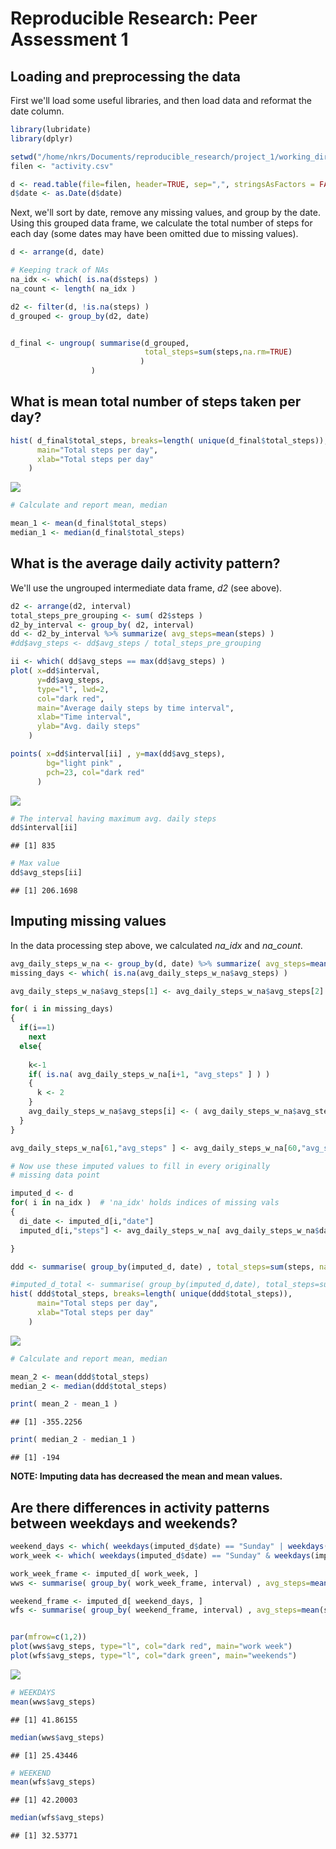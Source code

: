 # Reproducible Research: Peer Assessment 1


## Loading and preprocessing the data

First we'll load some useful libraries, and then load data and
reformat the date column. 


```r
library(lubridate)
library(dplyr)

setwd("/home/nkrs/Documents/reproducible_research/project_1/working_dir/RepData_PeerAssessment1/")
filen <- "activity.csv"

d <- read.table(file=filen, header=TRUE, sep=",", stringsAsFactors = FALSE)
d$date <- as.Date(d$date)
```
Next, we'll sort by date, remove any missing values, and group by the date. 
Using this grouped data frame, we calculate the total number of steps for 
each day (some dates may have been omitted due to missing values). 


```r
d <- arrange(d, date)

# Keeping track of NAs
na_idx <- which( is.na(d$steps) )
na_count <- length( na_idx )

d2 <- filter(d, !is.na(steps) )
d_grouped <- group_by(d2, date)


d_final <- ungroup( summarise(d_grouped, 
                              total_steps=sum(steps,na.rm=TRUE)
                             )
                  )
```

## What is mean total number of steps taken per day?


```r
hist( d_final$total_steps, breaks=length( unique(d_final$total_steps)),
      main="Total steps per day", 
      xlab="Total steps per day"
    )
```

![](PA1_template_files/figure-html/unnamed-chunk-3-1.png)

```r
# Calculate and report mean, median

mean_1 <- mean(d_final$total_steps)
median_1 <- median(d_final$total_steps)
```

## What is the average daily activity pattern?

We'll use the ungrouped intermediate data frame, _d2_ (see above).


```r
d2 <- arrange(d2, interval)
total_steps_pre_grouping <- sum( d2$steps )
d2_by_interval <- group_by( d2, interval)
dd <- d2_by_interval %>% summarize( avg_steps=mean(steps) )
#dd$avg_steps <- dd$avg_steps / total_steps_pre_grouping 

ii <- which( dd$avg_steps == max(dd$avg_steps) )
plot( x=dd$interval, 
      y=dd$avg_steps, 
      type="l", lwd=2, 
      col="dark red",
      main="Average daily steps by time interval", 
      xlab="Time interval", 
      ylab="Avg. daily steps"
    )

points( x=dd$interval[ii] , y=max(dd$avg_steps), 
        bg="light pink" ,
        pch=23, col="dark red" 
      )
```

![](PA1_template_files/figure-html/unnamed-chunk-4-1.png)

```r
# The interval having maximum avg. daily steps
dd$interval[ii]
```

```
## [1] 835
```

```r
# Max value
dd$avg_steps[ii]
```

```
## [1] 206.1698
```


## Imputing missing values

In the data processing step above, we calculated _na_idx_ and _na_count_.


```r
avg_daily_steps_w_na <- group_by(d, date) %>% summarize( avg_steps=mean(steps, na.rm=FALSE) )
missing_days <- which( is.na(avg_daily_steps_w_na$avg_steps) )

avg_daily_steps_w_na$avg_steps[1] <- avg_daily_steps_w_na$avg_steps[2]

for( i in missing_days)
{
  if(i==1)
    next
  else{
    
    k<-1
    if( is.na( avg_daily_steps_w_na[i+1, "avg_steps" ] ) )
    {
      k <- 2
    }      
    avg_daily_steps_w_na$avg_steps[i] <- ( avg_daily_steps_w_na$avg_steps[i+k] +                                                          avg_daily_steps_w_na$avg_steps[i-1] ) / 2
  }
}  

avg_daily_steps_w_na[61,"avg_steps" ] <- avg_daily_steps_w_na[60,"avg_steps" ]

# Now use these imputed values to fill in every originally 
# missing data point

imputed_d <- d
for( i in na_idx )  # 'na_idx' holds indices of missing vals
{
  di_date <- imputed_d[i,"date"]
  imputed_d[i,"steps"] <- avg_daily_steps_w_na[ avg_daily_steps_w_na$date == di_date ,"avg_steps" ] 

}  

ddd <- summarise( group_by(imputed_d, date) , total_steps=sum(steps, na.rm=FALSE) )

#imputed_d_total <- summarise( group_by(imputed_d,date), total_steps=sum(steps))
hist( ddd$total_steps, breaks=length( unique(ddd$total_steps)),
      main="Total steps per day", 
      xlab="Total steps per day"
    )
```

![](PA1_template_files/figure-html/unnamed-chunk-5-1.png)

```r
# Calculate and report mean, median

mean_2 <- mean(ddd$total_steps)
median_2 <- median(ddd$total_steps)

print( mean_2 - mean_1 )
```

```
## [1] -355.2256
```

```r
print( median_2 - median_1 )
```

```
## [1] -194
```

**NOTE: Imputing data has decreased the mean and mean values.**

## Are there differences in activity patterns between weekdays and weekends?


```r
weekend_days <- which( weekdays(imputed_d$date) == "Sunday" | weekdays(imputed_d$date) == "Saturday" )
work_week <- which( weekdays(imputed_d$date) == "Sunday" & weekdays(imputed_d$date) != "Saturday" )

work_week_frame <- imputed_d[ work_week, ]
wws <- summarise( group_by( work_week_frame, interval) , avg_steps=mean(steps) )

weekend_frame <- imputed_d[ weekend_days, ]
wfs <- summarise( group_by( weekend_frame, interval) , avg_steps=mean(steps) )


par(mfrow=c(1,2))
plot(wws$avg_steps, type="l", col="dark red", main="work week")
plot(wfs$avg_steps, type="l", col="dark green", main="weekends")
```

![](PA1_template_files/figure-html/unnamed-chunk-6-1.png)

```r
# WEEKDAYS
mean(wws$avg_steps)
```

```
## [1] 41.86155
```

```r
median(wws$avg_steps)
```

```
## [1] 25.43446
```

```r
# WEEKEND
mean(wfs$avg_steps)
```

```
## [1] 42.20003
```

```r
median(wfs$avg_steps)
```

```
## [1] 32.53771
```
